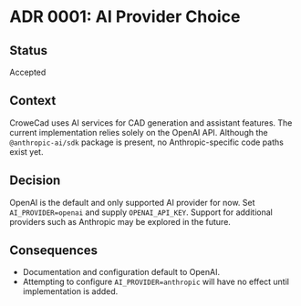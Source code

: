 # ADR 0001: AI Provider Choice

## Status
Accepted

## Context
CroweCad uses AI services for CAD generation and assistant features. The current implementation relies solely on the OpenAI API. Although the `@anthropic-ai/sdk` package is present, no Anthropiс-specific code paths exist yet.

## Decision
OpenAI is the default and only supported AI provider for now. Set `AI_PROVIDER=openai` and supply `OPENAI_API_KEY`. Support for additional providers such as Anthropic may be explored in the future.

## Consequences
- Documentation and configuration default to OpenAI.
- Attempting to configure `AI_PROVIDER=anthropic` will have no effect until implementation is added.

